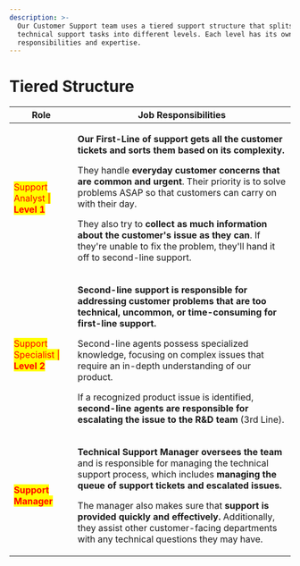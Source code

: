 ```yaml
---
description: >-
  Our Customer Support team uses a tiered support structure that splits
  technical support tasks into different levels. Each level has its own
  responsibilities and expertise.
---
```


# Tiered Structure

| Role                                                                                                                              | Job Responsibilities                                                                                                                                                                                                                                                                                                                                                                                                                                                                                      |
| --------------------------------------------------------------------------------------------------------------------------------- | --------------------------------------------------------------------------------------------------------------------------------------------------------------------------------------------------------------------------------------------------------------------------------------------------------------------------------------------------------------------------------------------------------------------------------------------------------------------------------------------------------- |
| <mark style="color:red;">Support Analyst \|</mark> <mark style="color:red;"></mark><mark style="color:red;">**Level 1**</mark>    | <p><strong>Our First-Line of support gets all the customer tickets and sorts them based on its complexity.</strong> </p><p>They handle <strong>everyday customer concerns that are common and urgent</strong>. Their priority is to solve problems ASAP so that customers can carry on with their day. </p><p>They also try to <strong>collect as much information about the customer's issue as they can</strong>. If they're unable to fix the problem, they'll hand it off to second-line support.</p> |
| <mark style="color:red;">Support Specialist \|</mark> <mark style="color:red;"></mark><mark style="color:red;">**Level 2**</mark> | <p><strong>Second-line support is responsible for addressing customer problems that are too technical, uncommon, or time-consuming for first-line support.</strong> </p><p>Second-line agents possess specialized knowledge, focusing on complex issues that require an in-depth understanding of our product.</p><p>If a recognized product issue is identified, <strong>second-line agents are responsible for escalating the issue to the R&#x26;D team</strong> (3rd Line).</p>                       |
| <mark style="color:red;">**Support Manager**</mark>                                                                               | <p><strong>Technical Support Manager oversees the team</strong> and is responsible for managing the technical support process, which includes <strong>managing the queue of support tickets and escalated issues.</strong> </p><p>The manager also makes sure that <strong>support is provided quickly and effectively.</strong> Additionally, they assist other customer-facing departments with any technical questions they may have.</p>                                                              |
